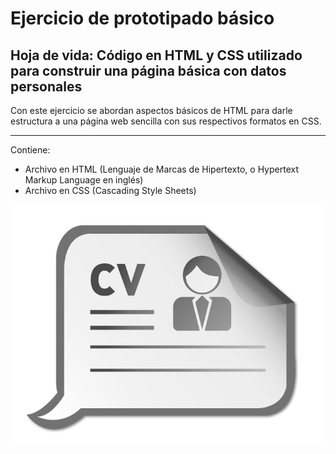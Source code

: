 Ejercicio de prototipado básico
=======

## Hoja de vida: Código en HTML y CSS utilizado para construir una página básica con datos personales
 
Con este ejercicio se abordan aspectos básicos de HTML para darle estructura a una página web sencilla con sus respectivos formatos en CSS.

---

Contiene:

  * Archivo en HTML (Lenguaje de Marcas de Hipertexto, o Hypertext Markup Language en inglés) 
  * Archivo en CSS  (Cascading Style Sheets)

![Logo Fedesoft](Imagenes/CV.png)
